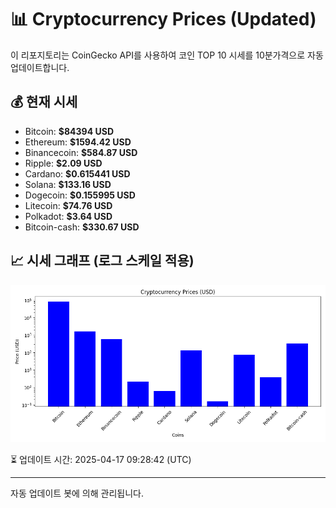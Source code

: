
# 📊 Cryptocurrency Prices (Updated)

이 리포지토리는 CoinGecko API를 사용하여 코인 TOP 10 시세를 10분가격으로 자동 업데이트합니다.

## 💰 현재 시세
- Bitcoin: **$84394 USD**
- Ethereum: **$1594.42 USD**
- Binancecoin: **$584.87 USD**
- Ripple: **$2.09 USD**
- Cardano: **$0.615441 USD**
- Solana: **$133.16 USD**
- Dogecoin: **$0.155995 USD**
- Litecoin: **$74.76 USD**
- Polkadot: **$3.64 USD**
- Bitcoin-cash: **$330.67 USD**

## 📈 시세 그래프 (로그 스케일 적용)
![Crypto Prices](crypto_prices.png)

⏳ 업데이트 시간: 2025-04-17 09:28:42 (UTC)

---
자동 업데이트 봇에 의해 관리됩니다.
